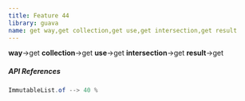 ```yaml
---
title: Feature 44
library: guava
name: get way,get collection,get use,get intersection,get result
---
```


**way**->get **collection**->get **use**->get **intersection**->get **result**->get 

##### API References

```java
ImmutableList.of --> 40 %
```
